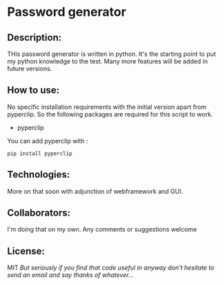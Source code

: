 # Password generator

## Description: 
THis password generator is written in python. It's the starting point to put my python knowledge to the test.
Many more features will be added in future versions.

## How to use: 
No specific installation requirements with the initial version apart from pyperclip.
So the following packages are required for this script to work.
- pyperclip

You can add pyperclip with :

``` pip install pyperclip ```

## Technologies: 
More on that soon with adjunction of webframework and GUI.

## Collaborators: 
I'm doing that on my own. Any comments or suggestions welcome

## License: 
MIT
*But seriously if you find that code useful in anyway don't hesitate to send an email and say thanks of whatever...*
